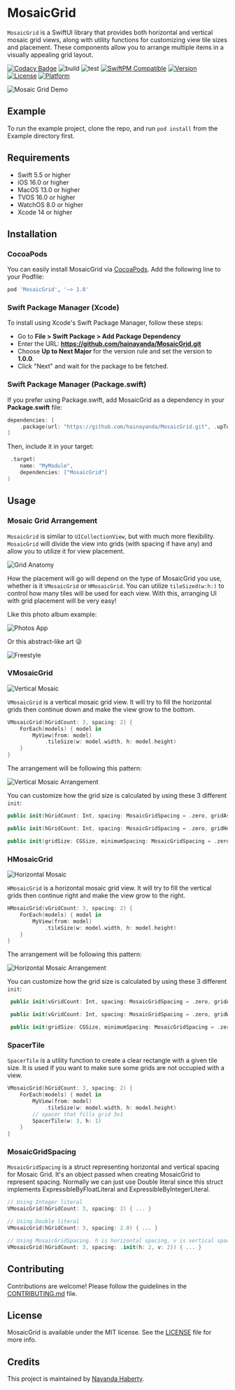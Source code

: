 # MosaicGrid

`MosaicGrid` is a SwiftUI library that provides both horizontal and vertical mosaic grid views, along with utility functions for customizing view tile sizes and placement. These components allow you to arrange multiple items in a visually appealing grid layout.

[![Codacy Badge](https://app.codacy.com/project/badge/Grade/8e40c3e960d24b82b8f64224f19bda38)](https://app.codacy.com/gh/hainayanda/MosaicGrid/dashboard?utm_source=gh&utm_medium=referral&utm_content=&utm_campaign=Badge_grade)
![build](https://github.com/hainayanda/MosaicGrid/workflows/build/badge.svg)
![test](https://github.com/hainayanda/MosaicGrid/workflows/test/badge.svg)
[![SwiftPM Compatible](https://img.shields.io/badge/SwiftPM-Compatible-brightgreen)](https://swift.org/package-manager/)
[![Version](https://img.shields.io/cocoapods/v/MosaicGrid.svg?style=flat)](https://cocoapods.org/pods/MosaicGrid)
[![License](https://img.shields.io/cocoapods/l/MosaicGrid.svg?style=flat)](https://cocoapods.org/pods/MosaicGrid)
[![Platform](https://img.shields.io/cocoapods/p/MosaicGrid.svg?style=flat)](https://cocoapods.org/pods/MosaicGrid)

![Mosaic Grid Demo](MosaicGridDemo.gif)

## Example

To run the example project, clone the repo, and run `pod install` from the Example directory first.

## Requirements

- Swift 5.5 or higher
- iOS 16.0 or higher
- MacOS 13.0 or higher
- TVOS 16.0 or higher
- WatchOS 8.0 or higher
- Xcode 14 or higher

## Installation

### CocoaPods

You can easily install MosaicGrid via [CocoaPods](https://cocoapods.org). Add the following line to your Podfile:

```ruby
pod 'MosaicGrid', '~> 1.0'
```

### Swift Package Manager (Xcode)

To install using Xcode's Swift Package Manager, follow these steps:

- Go to **File > Swift Package > Add Package Dependency**
- Enter the URL: **<https://github.com/hainayanda/MosaicGrid.git>**
- Choose **Up to Next Major** for the version rule and set the version to **1.0.0**.
- Click "Next" and wait for the package to be fetched.

### Swift Package Manager (Package.swift)

If you prefer using Package.swift, add MosaicGrid as a dependency in your **Package.swift** file:

```swift
dependencies: [
    .package(url: "https://github.com/hainayanda/MosaicGrid.git", .upToNextMajor(from: "1.0.0"))
]
```

Then, include it in your target:

```swift
 .target(
    name: "MyModule",
    dependencies: ["MosaicGrid"]
)
```

## Usage

### Mosaic Grid Arrangement

`MosaicGrid` is similar to `UICollectionView`, but with much more flexibility. `MosaicGrid` will divide the view into grids (with spacing if have any) and allow you to utilize it for view placement.

![Grid Anatomy](GridAnatomy.png)

How the placement will go will depend on the type of MosaicGrid you use, whether is it `VMosaicGrid` or `HMosaicGrid`. You can utilize `tileSized(w:h:)` to control how many tiles will be used for each view. With this, arranging UI with grid placement will be very easy!

 Like this photo album example:

![Photos App](Photos.png)

Or this abstract-like art :stuck_out_tongue_winking_eye:

![Freestyle](FreeStyle.png)

### VMosaicGrid

![Vertical Mosaic](VMosaic.png)

`VMosaicGrid` is a vertical mosaic grid view. It will try to fill the horizontal grids then continue down and make the view grow to the bottom.

```swift
VMosaicGrid(hGridCount: 3, spacing: 2) {
    ForEach(models) { model in
        MyView(from: model)
            .tileSize(w: model.width, h: model.height)
    }
}
```

The arrangement will be following this pattern:

![Vertical Mosaic Arrangement](VGridArrangment.png)

You can customize how the grid size is calculated by using these 3 different `init`:

```swift
public init(hGridCount: Int, spacing: MosaicGridSpacing = .zero, gridAspectRatio: Double = 1, @ViewBuilder content: @escaping () -> Content) { ... }
```

```swift
public init(hGridCount: Int, spacing: MosaicGridSpacing = .zero, gridHeight: CGFloat, @ViewBuilder content: @escaping () -> Content) { ... }
```

```swift
public init(gridSize: CGSize, minimumSpacing: MosaicGridSpacing = .zero, @ViewBuilder content: @escaping () -> Content) { ... }
```

### HMosaicGrid

![Horizontal Mosaic](HMosaic.png)

`HMosaicGrid` is a horizontal mosaic grid view. It will try to fill the vertical grids then continue right and make the view grow to the right.

```swift
HMosaicGrid(vGridCount: 3, spacing: 2) {
    ForEach(models) { model in
        MyView(from: model)
            .tileSize(w: model.width, h: model.height)
    }
}
```

The arrangement will be following this pattern:

![Horizontal Mosaic Arrangement](HGridArrangment.png)

You can customize how the grid size is calculated by using these 3 different `init`:

```swift
 public init(vGridCount: Int, spacing: MosaicGridSpacing = .zero, gridAspectRatio: Double = 1, @ViewBuilder content: @escaping () -> Content) { ... }
```

```swift
 public init(vGridCount: Int, spacing: MosaicGridSpacing = .zero, gridWidth: CGFloat, @ViewBuilder content: @escaping () -> Content) { ... }
```

```swift
 public init(gridSize: CGSize, minimumSpacing: MosaicGridSpacing = .zero, @ViewBuilder content: @escaping () -> Content) { ... }
```

### SpacerTile

`SpacerTile` is a utility function to create a clear rectangle with a given tile size. It is used if you want to make sure some grids are not occupied with a view.

```swift
VMosaicGrid(hGridCount: 3, spacing: 2) {
    ForEach(models) { model in
        MyView(from: model)
            .tileSize(w: model.width, h: model.height)
        // spacer that fills grid 3x1
        SpacerTile(w: 3, h: 1)
    }
}
```

### MosaicGridSpacing

`MosaicGridSpacing` is a struct representing horizontal and vertical spacing for Mosaic Grid. It's an object passed when creating MosaicGrid to represent spacing. Normally we can just use Double literal since this struct implements ExpressibleByFloatLiteral and ExpressibleByIntegerLiteral.

```swift
// Using Integer literal
VMosaicGrid(hGridCount: 3, spacing: 2) { ... }
```

```swift
// Using Double literal
VMosaicGrid(hGridCount: 3, spacing: 2.0) { ... }
```

```swift
// Using MosaicGridSpacing. h is horizontal spacing, v is vertical spacing
VMosaicGrid(hGridCount: 3, spacing: .init(h: 2, v: 2)) { ... }
```

## Contributing

Contributions are welcome! Please follow the guidelines in the [CONTRIBUTING.md](CONTRIBUTING.md) file.

## License

MosaicGrid is available under the MIT license. See the [LICENSE](LICENSE) file for more info.

## Credits

This project is maintained by [Nayanda Haberty](hainayanda@outlook.com).
